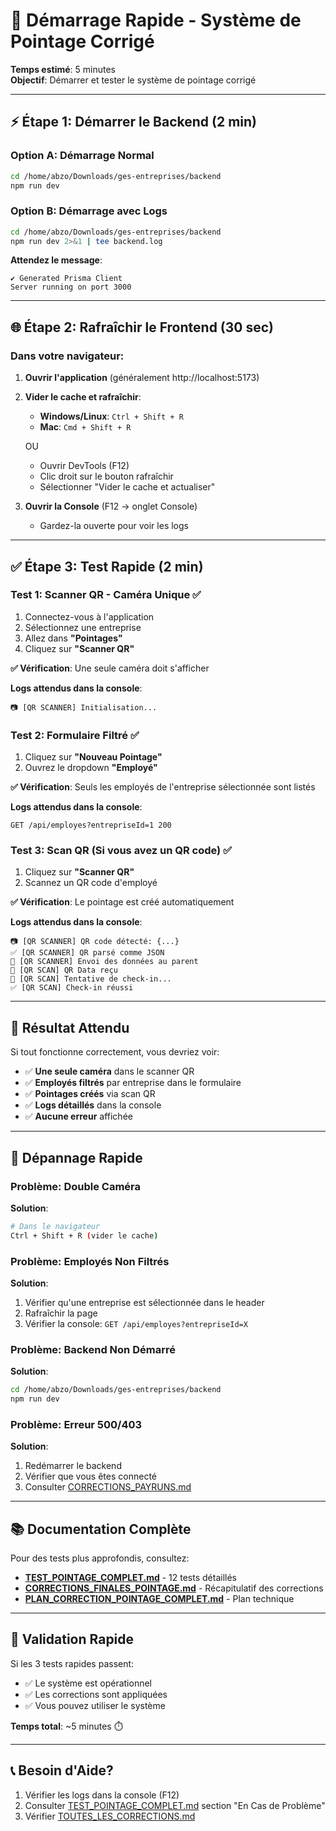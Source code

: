 # 🚀 Démarrage Rapide - Système de Pointage Corrigé

**Temps estimé**: 5 minutes  
**Objectif**: Démarrer et tester le système de pointage corrigé

---

## ⚡ Étape 1: Démarrer le Backend (2 min)

### Option A: Démarrage Normal

```bash
cd /home/abzo/Downloads/ges-entreprises/backend
npm run dev
```

### Option B: Démarrage avec Logs

```bash
cd /home/abzo/Downloads/ges-entreprises/backend
npm run dev 2>&1 | tee backend.log
```

**Attendez le message**:

```
✔ Generated Prisma Client
Server running on port 3000
```

---

## 🌐 Étape 2: Rafraîchir le Frontend (30 sec)

### Dans votre navigateur:

1. **Ouvrir l'application** (généralement http://localhost:5173)

2. **Vider le cache et rafraîchir**:

   - **Windows/Linux**: `Ctrl + Shift + R`
   - **Mac**: `Cmd + Shift + R`

   OU

   - Ouvrir DevTools (F12)
   - Clic droit sur le bouton rafraîchir
   - Sélectionner "Vider le cache et actualiser"

3. **Ouvrir la Console** (F12 → onglet Console)
   - Gardez-la ouverte pour voir les logs

---

## ✅ Étape 3: Test Rapide (2 min)

### Test 1: Scanner QR - Caméra Unique ✅

1. Connectez-vous à l'application
2. Sélectionnez une entreprise
3. Allez dans **"Pointages"**
4. Cliquez sur **"Scanner QR"**

**✅ Vérification**: Une seule caméra doit s'afficher

**Logs attendus dans la console**:

```
📷 [QR SCANNER] Initialisation...
```

### Test 2: Formulaire Filtré ✅

1. Cliquez sur **"Nouveau Pointage"**
2. Ouvrez le dropdown **"Employé"**

**✅ Vérification**: Seuls les employés de l'entreprise sélectionnée sont listés

**Logs attendus dans la console**:

```
GET /api/employes?entrepriseId=1 200
```

### Test 3: Scan QR (Si vous avez un QR code) ✅

1. Cliquez sur **"Scanner QR"**
2. Scannez un QR code d'employé

**✅ Vérification**: Le pointage est créé automatiquement

**Logs attendus dans la console**:

```
📷 [QR SCANNER] QR code détecté: {...}
✅ [QR SCANNER] QR parsé comme JSON
🚀 [QR SCANNER] Envoi des données au parent
📱 [QR SCAN] QR Data reçu
🔵 [QR SCAN] Tentative de check-in...
✅ [QR SCAN] Check-in réussi
```

---

## 🎯 Résultat Attendu

Si tout fonctionne correctement, vous devriez voir:

- ✅ **Une seule caméra** dans le scanner QR
- ✅ **Employés filtrés** par entreprise dans le formulaire
- ✅ **Pointages créés** via scan QR
- ✅ **Logs détaillés** dans la console
- ✅ **Aucune erreur** affichée

---

## 🐛 Dépannage Rapide

### Problème: Double Caméra

**Solution**:

```bash
# Dans le navigateur
Ctrl + Shift + R (vider le cache)
```

### Problème: Employés Non Filtrés

**Solution**:

1. Vérifier qu'une entreprise est sélectionnée dans le header
2. Rafraîchir la page
3. Vérifier la console: `GET /api/employes?entrepriseId=X`

### Problème: Backend Non Démarré

**Solution**:

```bash
cd /home/abzo/Downloads/ges-entreprises/backend
npm run dev
```

### Problème: Erreur 500/403

**Solution**:

1. Redémarrer le backend
2. Vérifier que vous êtes connecté
3. Consulter [CORRECTIONS_PAYRUNS.md](CORRECTIONS_PAYRUNS.md)

---

## 📚 Documentation Complète

Pour des tests plus approfondis, consultez:

- **[TEST_POINTAGE_COMPLET.md](TEST_POINTAGE_COMPLET.md)** - 12 tests détaillés
- **[CORRECTIONS_FINALES_POINTAGE.md](CORRECTIONS_FINALES_POINTAGE.md)** - Récapitulatif des corrections
- **[PLAN_CORRECTION_POINTAGE_COMPLET.md](PLAN_CORRECTION_POINTAGE_COMPLET.md)** - Plan technique

---

## 🎉 Validation Rapide

Si les 3 tests rapides passent:

- ✅ Le système est opérationnel
- ✅ Les corrections sont appliquées
- ✅ Vous pouvez utiliser le système

**Temps total**: ~5 minutes ⏱️

---

## 📞 Besoin d'Aide?

1. Vérifier les logs dans la console (F12)
2. Consulter [TEST_POINTAGE_COMPLET.md](TEST_POINTAGE_COMPLET.md) section "En Cas de Problème"
3. Vérifier [TOUTES_LES_CORRECTIONS.md](TOUTES_LES_CORRECTIONS.md)
